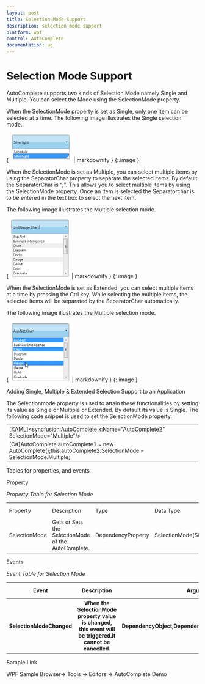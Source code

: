 ```yaml
---
layout: post
title: Selection-Mode-Support
description: selection mode support
platform: wpf
control: AutoComplete
documentation: ug
---
```


# Selection Mode Support

AutoComplete supports two kinds of Selection Mode namely Single and Multiple. You can select the Mode using the SelectionMode property. 

When the SelectionMode property is set as Single, only one item can be selected at a time. The following image illustrates the Single selection mode.

{ ![C:/Users/Dhileep/Desktop/Vol4-Documentation/ScreenShots/WPF-AC/SingleSelection.png](Selection-Mode-Support_images/Selection-Mode-Support_img1.png) | markdownify }
{:.image }




When the SelectionMode is set as Multiple, you can select multiple items by using the SeparatorChar property to separate the selected items. By default the SeparatorChar is “;”. This allows you to select multiple items by using the SelectionMode property. Once an item is selected the Separatorchar is to be entered in the text box to select the next item.

The following image illustrates the Multiple selection mode.

{ ![C:/Users/Dhileep/Desktop/Vol4-Documentation/ScreenShots/WPF-AC/MultipleSelection.png](Selection-Mode-Support_images/Selection-Mode-Support_img2.png) | markdownify }
{:.image }




When the SelectionMode is set as Extended, you can select multiple items at a time by pressing the Ctrl key. While selecting the multiple items, the selected items will be separated by the SeparatorChar automatically.

The following image illustrates the Multiple selection mode.

{ ![C:/Users/Dhileep/Desktop/Vol4-Documentation/ScreenShots/WPF-AC/ExtendedSelection.png](Selection-Mode-Support_images/Selection-Mode-Support_img3.png) | markdownify }
{:.image }




Adding Single, Multiple & Extended Selection Support to an Application 

The Selectionmode property is used to attain these functionalities by setting its value as Single or Multiple or Extended. By default its value is Single. The following code snippet is used to set the SelectionMode property. 

<table>
<tr>
<td>
[XAML]&lt;syncfusion:AutoComplete x:Name="AutoComplete2" SelectionMode="Multiple"/&gt;</td></tr>
<tr>
<td>
[C#]AutoComplete autoComplete1 = new AutoComplete();this.autoComplete2.SelectionMode = SelectionMode.Multiple;</td></tr>
</table>


Tables for properties, and events

Property

  _Property Table for Selection Mode_

<table>
<tr>
<td>
Property </td><td>
Description </td><td>
Type </td><td>
Data Type </td><td>
Reference links </td></tr>
<tr>
<td>
SelectionMode</td><td>
Gets or Sets the SelectionMode of the AutoComplete.</td><td>
DependencyProperty</td><td>
SelectionMode(Single)</td><td>
</td></tr>
</table>


Events

  _Event Table for Selection Mode_

<table>
<tr>
<th>
Event </th><th>
Description </th><th>
Arguments </th><th>
Type </th><th>
Reference links </th></tr>
<tr>
<th>
SelectionModeChanged</th><th>
 When the SelectionMode property value is changed, this event will be triggered.It cannot be cancelled.</th><th>
DependencyObject,DependencyPropertyChangedEventArgs</th><th>
DependencyPropertyChangedCallBack </th><th>
</th></tr>
</table>


Sample Link

WPF Sample Browser-> Tools -> Editors -> AutoComplete Demo

